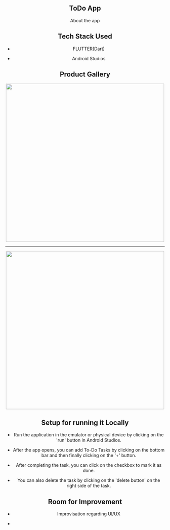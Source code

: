<div align="center">
  
## ToDo App
<p>
About the app
</p>
  
## Tech Stack Used
  
- FLUTTER(Dart)
  
- Android Studios
 
## Product Gallery
   <img src="https://firebasestorage.googleapis.com/v0/b/todo-app-e107c.appspot.com/o/Screenshot_1664207741.png?alt=media&token=3691bc82-a964-4a13-b8f2-3483e3297a37" height="500" border="black" />
  <br/>
  <hr>
    <img src="https://firebasestorage.googleapis.com/v0/b/todo-app-e107c.appspot.com/o/Screenshot_1664114605.png?alt=media&token=bc6209f4-b6a9-4985-b146-4668ebb3ff4a" height="500"/>
    
## Setup for running it Locally

 - Run the application in the emulator or physical device by clicking on the 'run' button in Android Studios.
 
 - After the app opens, you can add To-Do Tasks by clicking on the bottom bar and then finally clicking on the '+' button.
 
 - After completing the task,  you can click on the checkbox to mark it as done.
 
 - You can also delete the task by clicking on the 'delete button' on the right side of the task.
 
## Room for Improvement

 - Improvisation regarding UI/UX
 
 - 
</div>
